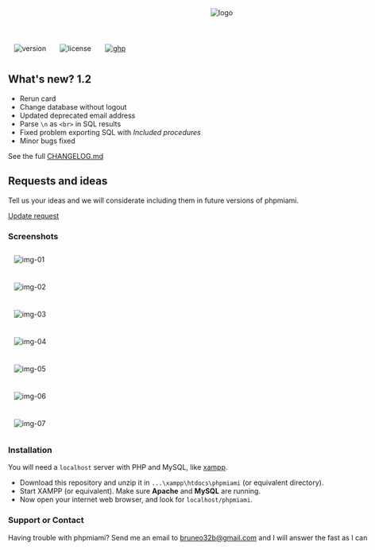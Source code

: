 <p align="center">
  <img src="https://raw.githubusercontent.com/bruneo32/phpmiami/main/res/banner.jpg" alt="logo"/>
</p>
<style>
  *{max-width:100% !important;}
  img{margin:12px;}
</style>

\
![version](https://img.shields.io/badge/version-1.3-cornflowerblue.svg)
![license](https://img.shields.io/badge/license-CC0-orangered.svg)
[![ghp](https://github.com/bruneo32/phpmiami/blob/gh-pages/ghpbanner.png?raw=true)](https://bruneo32.github.io/phpmiami/)

## What's new? 1.2

- Rerun card
- Change database without logout
- Updated deprecated email address
- Parse `\n` as `<br>` in SQL results
- Fixed problem exporting SQL with *Included procedures*
- Minor bugs fixed

See the full [CHANGELOG.md](https://github.com/bruneo32/phpmiami/blob/1.3/CHANGELOG.md)

## Requests and ideas

Tell us your ideas and we will considerate including them in future versions of phpmiami.

[Update request](https://github.com/bruneo32/phpmiami/issues/1)

### Screenshots

![img-01](/screenshots/01.png)

![img-02](/screenshots/02.png)

![img-03](/screenshots/03.png)

![img-04](/screenshots/04.png)

![img-05](/screenshots/05.png)

![img-06](/screenshots/06.png)

![img-07](/screenshots/07.png)


### Installation
You will need a `localhost` server with PHP and MySQL, like [xampp](https://www.apachefriends.org/download.html).

- Download this repository and unzip it in `...\xampp\htdocs\phpmiami` (or equivalent directory).
- Start XAMPP (or equivalent). Make sure **Apache** and **MySQL** are running.
- Now open your internet web browser, and look for `localhost/phpmiami`.


### Support or Contact

Having trouble with phpmiami?
Send me an email to [bruneo32b@gmail.com](mailto:bruneo32b@gmail.com) and I will answer the fast as I can


<br/>
<p align="center">
  <a target="_blank" href="https://bruneo32.github.io/phpmiami/"><img src="https://raw.githubusercontent.com/bruneo32/phpmiami/main/res/banner.jpg" alt=""></a> &ensp;
  <a target="_blank" href="https://codemirror.net"><img src="https://raw.githubusercontent.com/bruneo32/phpmiami/main/res/codemirror.png" alt=""></a>
</p>
